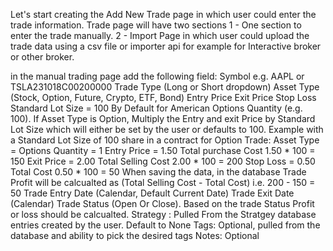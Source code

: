 Let's start creating the Add New Trade page in which user could enter the trade information. Trade page will have two sections
1 - One section to enter the trade manually.
2 - Import Page in which user could upload the trade data using a csv file or importer api for example for Interactive broker or other broker.

in the manual trading page add the following field:
    Symbol e.g. AAPL or TSLA231018C00200000
    Trade Type (Long or Short dropdown)
    Asset Type (Stock, Option, Future, Crypto, ETF, Bond)
    Entry Price
    Exit Price
    Stop Loss
    Standard Lot Size  = 100 By Default for American Options
    Quantity (e.g. 100). If Asset Type is Option, Multiply the Entry and exit Price by Standard Lot Size which will either be set by the user or defaults to 100.
    Example with a Standard Lot Size of 100 share in a contract for Option Trade:
        Asset Type = Options
        Quantity = 1
        Entry Price = 1.50
        Total purchase Cost  1.50 * 100 = 150
        Exit Price = 2.00
        Total Selling Cost  2.00 * 100 = 200
        Stop Loss = 0.50
        Total Cost  0.50 * 100 = 50
        When saving the data, in the database Trade Profit will be calcualted as (Total Selling Cost - Total Cost) i.e. 200 - 150 = 50
    Trade Entry Date (Calendar, Default Current Date)
    Trade Exit Date (Calendar)
    Trade Status (Open Or Close). Based on the trade Status Profit or loss should be calcualted.
    Strategy : Pulled From the Stratgey database entries created by the user. Default to None
    Tags: Optional, pulled from the database and ability to pick the desired tags
    Notes: Optional


    